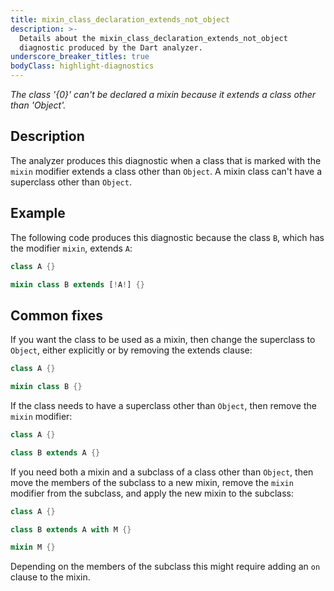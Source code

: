 ```yaml
---
title: mixin_class_declaration_extends_not_object
description: >-
  Details about the mixin_class_declaration_extends_not_object
  diagnostic produced by the Dart analyzer.
underscore_breaker_titles: true
bodyClass: highlight-diagnostics
---
```


_The class '{0}' can't be declared a mixin because it extends a class other than 'Object'._

## Description

The analyzer produces this diagnostic when a class that is marked with
the `mixin` modifier extends a class other than `Object`. A mixin class
can't have a superclass other than `Object`.

## Example

The following code produces this diagnostic because the class `B`, which
has the modifier `mixin`, extends `A`:

```dart
class A {}

mixin class B extends [!A!] {}
```

## Common fixes

If you want the class to be used as a mixin, then change the superclass to
`Object`, either explicitly or by removing the extends clause:

```dart
class A {}

mixin class B {}
```

If the class needs to have a superclass other than `Object`, then remove
the `mixin` modifier:

```dart
class A {}

class B extends A {}
```

If you need both a mixin and a subclass of a class other than `Object`,
then move the members of the subclass to a new mixin, remove the `mixin`
modifier from the subclass, and apply the new mixin to the subclass:

```dart
class A {}

class B extends A with M {}

mixin M {}
```

Depending on the members of the subclass this might require adding an `on`
clause to the mixin.
